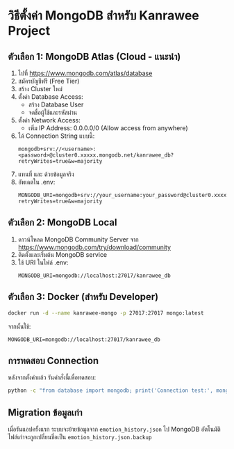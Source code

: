 # วิธีตั้งค่า MongoDB สำหรับ Kanrawee Project

## ตัวเลือก 1: MongoDB Atlas (Cloud - แนะนำ)

1. ไปที่ https://www.mongodb.com/atlas/database
2. สมัครบัญชีฟรี (Free Tier)
3. สร้าง Cluster ใหม่
4. ตั้งค่า Database Access:
   - สร้าง Database User
   - จดชื่อผู้ใช้และรหัสผ่าน
5. ตั้งค่า Network Access:
   - เพิ่ม IP Address: 0.0.0.0/0 (Allow access from anywhere)
6. ได้ Connection String แบบนี้:
   ```
   mongodb+srv://<username>:<password>@cluster0.xxxxx.mongodb.net/kanrawee_db?retryWrites=true&w=majority
   ```
7. แทนที่ <username> และ <password> ด้วยข้อมูลจริง
8. อัพเดตใน .env:
   ```
   MONGODB_URI=mongodb+srv://your_username:your_password@cluster0.xxxxx.mongodb.net/kanrawee_db?retryWrites=true&w=majority
   ```

## ตัวเลือก 2: MongoDB Local

1. ดาวน์โหลด MongoDB Community Server จาก https://www.mongodb.com/try/download/community
2. ติดตั้งและเริ่มต้น MongoDB service
3. ใช้ URI ในไฟล์ .env:
   ```
   MONGODB_URI=mongodb://localhost:27017/kanrawee_db
   ```

## ตัวเลือก 3: Docker (สำหรับ Developer)

```bash
docker run -d --name kanrawee-mongo -p 27017:27017 mongo:latest
```

จากนั้นใช้:
```
MONGODB_URI=mongodb://localhost:27017/kanrawee_db
```

## การทดสอบ Connection

หลังจากตั้งค่าแล้ว รันคำสั่งนี้เพื่อทดสอบ:

```bash
python -c "from database import mongodb; print('Connection test:', mongodb.client is not None)"
```

## Migration ข้อมูลเก่า

เมื่อรันแอปครั้งแรก ระบบจะย้ายข้อมูลจาก `emotion_history.json` ไป MongoDB อัตโนมัติ
ไฟล์เก่าจะถูกเปลี่ยนชื่อเป็น `emotion_history.json.backup`
